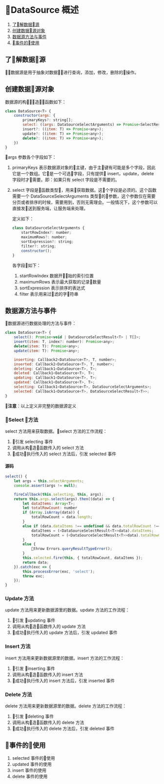 # DataSource 概述

1. [了解数据源](#!createDataSourceObject)
1. [创建数据源对象](#!createDataSourceObject)
1. [数据源方法与事件](#!eventsAndMethods)
1. [事件的使用](#!eventsUsage)

<h2 id="!underStandDataSource">了解数据源</h2>

数据源是用于抽象对数据进行查询，添加，修改，删除的操作。

<h2 id="!createDataSourceObject">创建数据源对象</h2>

数据源的构造函数如下：

```js
class DataSource<T> {
    constructor(args: {
        primaryKeys?: string[];
        select: ((args: DataSourceSelectArguments) => Promise<SelectResult<T>>);
        insert?: ((item: T) => Promise<any>);
        update?: ((item: T) => Promise<any>);
        delete?: ((item: T) => Promise<any>);
    })
}
```

args 参数各个字段如下：

1. primaryKeys 表示数据源对象的主键，由于主键有可能是多个字段，因此它是一个数组。它是一个可选字段，只有提供 insert，update，delete 字段时才需要。即：如果只有 select 字段是不需要的。

1. select 字段是函数类型，用来获取数据。这个字段是必须的。这个函数需要一个 DataSourceSelectArguments 类型的参数，这个参数仅在需要分页或者排序的时候，需要用到，否则无需理会。一般情况下，这个参数可以直接发送到服务端，让服务端来处理。

    定义如下：

    ```js
    class DataSourceSelectArguments {
        startRowIndex?: number;
        maximumRows?: number;
        sortExpression?: string;
        filter?: string;
        constructor();
    }
    ```

    各字段如下：

    1. startRowIndex 数据开始的索引位置
    1. maximumRows 表示最大获取的记录数量
    1. sortExpression 表示排序的表达式
    1. filter 表示用来过滤的字符串

<h2 id="!eventsAndMethods">数据源方法与事件</h2>

数据源进行数据处理的方法与事件：

```js
class DataSource<T> {
    select(): Promise<void | DataSourceSelectResult<T> | T[]>;
    insert(item: T, index?: number): Promise<any>;
    delete(item: T): Promise<any>;
    update(item: T): Promise<any>;

    inserting: Callback2<DataSource<T>, T, number>;
    inserted: Callback2<DataSource<T>, T, number>;
    deleting: Callback1<DataSource<T>, T>;
    deleted: Callback1<DataSource<T>, T>;
    updating: Callback1<DataSource<T>, T>;
    updated: Callback1<DataSource<T>, T>;
    selecting: Callback1<DataSource<T>, DataSourceSelectArguments>;
    selected: Callback1<DataSource<T>, DataSourceSelectResult<T>>;
}
```

**注意**：以上定义非完整的数据源定义

### Select 方法

select 方法用来获取数据。select 方法的工作流程：

1. 引发 selecting 事件
1. 调用从构造函数传入的 select 方法
1. 成功执行传入的 select 方法后，引发 selected 事件

#### 源码

```js
select() {
    let args = this.selectArguments;
    console.assert(args != null);

    fireCallback(this.selecting, this, args);
    return this.args.select(args).then((data) => {
        let dataItems: Array<T>;
        let totalRowCount: number
        if (Array.isArray(data)) {
            totalRowCount = data.length;
        }
        else if (data.dataItems !== undefined && data.totalRowCount !== undefined) {
            dataItems = (<DataSourceSelectResult<T>>data).dataItems;
            totalRowCount = (<DataSourceSelectResult<T>>data).totalRowCount;
        }
        else {
            throw Errors.queryResultTypeError();
        }
        this.selected.fire(this, { totalRowCount, dataItems });
        return data;
    }).catch(exc => {
        this.processError(exc, 'select');
        throw exc;
    });
}
```

### Update 方法

update 方法用来更新数据源里的数据。update 方法的工作流程：

1. 引发 updating 事件
1. 调用从构造函数传入的 update 方法
1. 成功执行传入的 update 方法后，引发 updated 事件

### Insert 方法

insert 方法用来更新数据源里的数据。insert 方法的工作流程：

1. 引发 inserting 事件
1. 调用从构造函数传入的 insert 方法
1. 成功执行传入的 insert 方法后，引发 inserted 事件

### Delete 方法

delete 方法用来更新数据源里的数据。delete 方法的工作流程：

1. 引发 deleting 事件
1. 调用从构造函数传入的 delete 方法
1. 成功执行传入的 delete 方法后，引发 deleted 事件

<h2 id="!eventsUsage">事件的使用</h2>

1. selected 事件的使用
1. updated 事件的使用
1. insert 事件的使用
1. delete 事件的使用